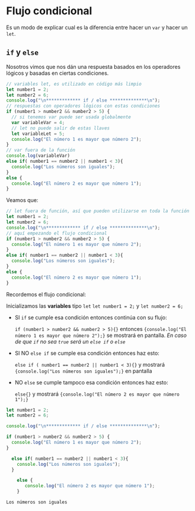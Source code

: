 # Flujo condicional

Es un modo de explicar cual es la diferencia entre hacer un `var` y hacer un `let`.

## `if` y `else`
Nosotros vimos que nos dán una respuesta basados en los operadores lógicos y basadas en ciertas condiciones.

~~~js
// variables let, es utilizado en código más limpio
let number1 = 2;
let number2 = 6;
console.log("\n************* if / else **************\n");
// respuestas con operadores lógicos con estas condiciones
if (number1 > number2 && number2 > 5) {
  // si tenemos var puede ser usada globalmente
  var variableVar = 4;
  // let no puede salir de estas llaves
  let variableLet = 5;
  console.log("El número 1 es mayor que número 2");
}
// var fuera de la función
console.log(variableVar)
else if( number1 == number2 || number1 < 3){
  console.log("Los números son iguales");
}
else {
  console.log("El número 2 es mayor que número 1");
}
~~~
Veamos que:

~~~js
// let fuera de función, así que pueden utilizarse en toda la función
let number1 = 2;
let number2 = 6;
console.log("\n************* if / else **************\n");
// aquí empezando el flujo condicional
if (number1 > number2 && number2 > 5) {
  console.log("El número 1 es mayor que número 2");
}
else if( number1 == number2 || number1 < 3){
  console.log("Los números son iguales");
}
else {
  console.log("El número 2 es mayor que número 1");
}
~~~

Recordemos el flujo condicional:

Inicializamos las **variables** tipo `let` `let number1 = 2;` y ``let number2 = 6;`` 
* SI `if` se cumple esa condición entonces continúa con su flujo:

  `if (number1 > number2 && number2 > 5){}` entonces `{console.log("El número 1 es mayor que número 2");}` se mostrará en pantalla. *En caso de que `if` no sea `true` será un `else if` o `else`*

* SI NO `else if` se cumple esa condición entonces haz esto:

  `else if ( number1 == number2 || number1 < 3){}` y mostrará `{console.log("Los números son iguales");}` en pantalla

* NO `else` se cumple tampoco esa condición entonces haz esto:

  `else{}` y mostrará `{console.log("El número 2 es mayor que número 1");}`



~~~js
let number1 = 2;
let number2 = 6;

console.log("\n************* if / else **************\n");

if (number1 > number2 && number2 > 5) {
  console.log("El número 1 es mayor que número 2");
}

  else if( number1 == number2 || number1 < 3){
    console.log("Los números son iguales");
  }

    else {
       console.log("El número 2 es mayor que número 1");
    }

Los números son iguales
~~~
